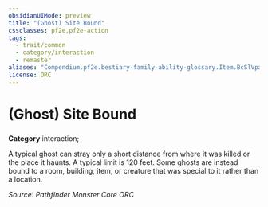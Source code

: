 ```yaml
---
obsidianUIMode: preview
title: "(Ghost) Site Bound"
cssclasses: pf2e,pf2e-action
tags:
  - trait/common
  - category/interaction
  - remaster
aliases: "Compendium.pf2e.bestiary-family-ability-glossary.Item.BcSlVpaN72LoQ5BV"
license: ORC
---
```

# (Ghost) Site Bound

### 

**Category** interaction; 




A typical ghost can stray only a short distance from where it was killed or the place it haunts. A typical limit is 120 feet. Some ghosts are instead bound to a room, building, item, or creature that was special to it rather than a location.

*Source: Pathfinder Monster Core*
*ORC*